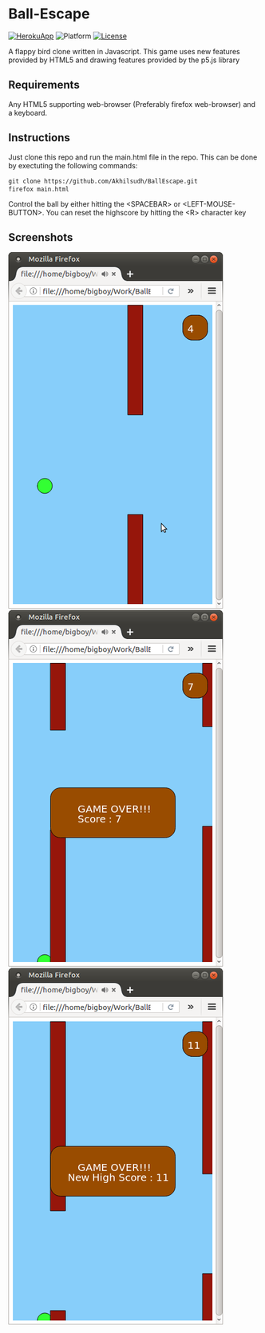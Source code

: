 # Ball-Escape
[![HerokuApp](https://img.shields.io/badge/heroku-link-9d82c4.svg)](https://ballescape.herokuapp.com/) ![Platform](https://img.shields.io/badge/platform-web%20platform-orange.svg) [![License](https://img.shields.io/badge/license-MIT-blue.svg)](https://raw.githubusercontent.com/Akhilsudh/BallEscape/master/LICENSE) 

A flappy bird clone written in Javascript. This game uses new features provided by HTML5 and drawing features provided by the p5.js library

## Requirements
Any HTML5 supporting web-browser (Preferably firefox web-browser) and a keyboard.

## Instructions
Just clone this repo and run the main.html file in the repo. This can be done by exectuting the following commands:

    git clone https://github.com/Akhilsudh/BallEscape.git
    firefox main.html

Control the ball by either hitting the \<SPACEBAR\> or \<LEFT-MOUSE-BUTTON\>. You can reset the highscore by hitting the \<R\> character key
 
## Screenshots
![Gameplay](Screenshots/Gameplay.png)  ![Game Over](Screenshots/GameOver.png) ![High Score](Screenshots/HighScore.png)
